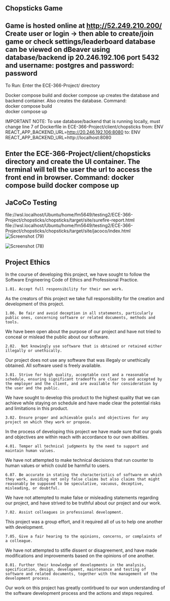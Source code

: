 Chopsticks Game
---------------------------------------------

Game is hosted online at http://52.249.210.200/
Create user or login -> then able to create/join game or check settings/leaderboard
database can be viewed on dBeaver using database/backend ip 20.246.192.106 port 5432 and username: postgres and password: password
---------------------------------------------
To Run:
Enter the ECE-366-Project/ directory   

Docker compose build and docker compose up creates the database and backend container. Also creates the database. 
Command:  
    docker compose build  
    docker compose up  
 
 IMPORTANT NOTE: To use database/backend that is running locally, must change line 7 of Dockerfile in ECE-366-Project/client/chopsticks 
    from: ENV REACT_APP_BACKEND_URL=http://20.246.192.106:8080
    to: ENV REACT_APP_BACKEND_URL=http://localhost:8080
    
 Enter the ECE-366-Project/client/chopsticks directory and create the UI container. The terminal will tell the user the url to access the front end in browser.
 Command: 
    docker compose build
    docker compose up
---------------------------------------------
**JaCoCo Testing**
---------------------------------------------
file://wsl.localhost/Ubuntu/home/fm5649/testing2/ECE-366-Project/chopsticks/chopsticks/target/site/surefire-report.html
file://wsl.localhost/Ubuntu/home/fm5649/testing2/ECE-366-Project/chopsticks/chopsticks/target/site/jacoco/index.html
![Screenshot (79)](https://user-images.githubusercontent.com/100239942/237052398-9a60e55d-473a-466b-8b8b-258ba5e47844.png)

   ![Screenshot (78)](https://user-images.githubusercontent.com/100239942/237052080-457733b4-ca31-4efd-8330-d46c8249a3e3.png)

**Project Ethics**
---------------------------------------------
In the course of developing this project, we have sought to follow the Software Engineering Code of Ethics and Professional Practice.

    1.01. Accept full responsibility for their own work.
    
As the creators of this project we take full responsibility for the creation and development of this project.

    1.06. Be fair and avoid deception in all statements, particularly public ones, concerning software or related documents, methods and tools.
    
We have been open about the purpose of our project and have not tried to conceal or mislead the public about our software.

    2.02.  Not knowingly use software that is obtained or retained either illegally or unethically.
    
Our project does not use any software that was illegaly or unethically obtained. All software used is freely available.

    3.01. Strive for high quality, acceptable cost and a reasonable schedule, ensuring significant tradeoffs are clear to and accepted by the employer and the client, and are available for consideration by the user and the public.
    
We have sought to develop this product to the highest quality that we can achieve while staying on schedule and have made clear the potential risks and limitations in this product.

    3.02. Ensure proper and achievable goals and objectives for any project on which they work or propose.
    
In the process of developing this project we have made sure that our goals and objectives are within reach with accordance to our own abilities.

    4.01. Temper all technical judgments by the need to support and maintain human values.

We have not attempted to make technical decisions that run counter to human values or which could be harmful to users.

    6.07. Be accurate in stating the characteristics of software on which they work, avoiding not only false claims but also claims that might reasonably be supposed to be speculative, vacuous, deceptive, misleading, or doubtful.
    
We have not attempted to make false or misleading statements regarding our project, and have strived to be truthful about our project and our work.

    7.02. Assist colleagues in professional development.
    
This project was a group effort, and it required all of us to help one another with development.

    7.05. Give a fair hearing to the opinions, concerns, or complaints of a colleague.

We have not attempted to stifle dissent or disagreement, and have made modifications and improvements based on the opinions of one another.

    8.01. Further their knowledge of developments in the analysis, specification, design, development, maintenance and testing of software and related documents, together with the management of the development process.
    
Our work on this project has greatly contirbued to our won understanding of the software development process and the actions and steps required.


